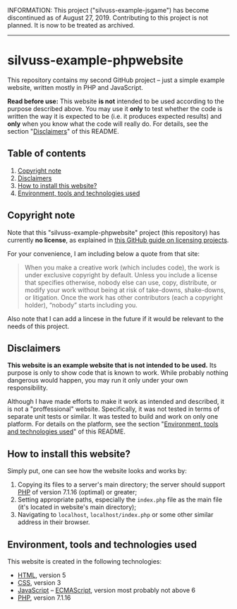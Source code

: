 INFORMATION: This project ("silvuss-example-jsgame") has become discontinued as of August 27, 2019. Contributing to this project is not planned. It is now to be treated as archived.

---

# silvuss-example-phpwebsite

This repository contains my second GitHub project – just a simple example website, written mostly in PHP and JavaScript.

**Read before use:** This website **is not** intended to be used according to the purpose described above. You may use it **only** to test whether the code is written the way it is expected to be (i.e. it produces expected results) and **only** when you know what the code will really do. For details, see the section "[Disclaimers](#disclaimers)" of this README.

## Table of contents

1. [Copyright note](#copyright-note)
2. [Disclaimers](#disclaimers)
3. [How to install this website?](#how-to-install-this-website)
4. [Environment, tools and technologies used](#environment-tools-and-technologies-used)

## Copyright note

Note that this "silvuss-example-phpwebsite" project (this repository) has currently **no license**, as explained in [this GitHub guide on licensing projects](https://choosealicense.com/no-permission/).

For your convenience, I am including below a quote from that site:

> When you make a creative work (which includes code), the work is under exclusive copyright by default. Unless you include a license that specifies otherwise, nobody else can use, copy, distribute, or modify your work without being at risk of take-downs, shake-downs, or litigation. Once the work has other contributors (each a copyright holder), “nobody” starts including you.

Also note that I can add a lincese in the future if it would be relevant to the needs of this project.

## Disclaimers

**This website is an example website that is not intended to be used.** Its purpose is only to show code that is known to work. While probably nothing dangerous would happen, you may run it only under your own responsibility.

Although I have made efforts to make it work as intended and described, it is not a "proffessional" website. Specifically, it was not tested in terms of separate unit tests or similar. It was tested to build and work on only one platform. For details on the platform, see the section "[Environment, tools and technologies used](#environment-tools-and-technologies-used)" of this README.

## How to install this website?

Simply put, one can see how the website looks and works by:
1. Copying its files to a server's main directory; the server should support [PHP](https://en.wikipedia.org/wiki/PHP) of version 7.1.16 (optimal) or greater;
2. Setting appropriate paths, especially the `index.php` file as the main file (it's located in website's main directory);
3. Navigating to `localhost`, `localhost/index.php` or some other similar address in their browser.

## Environment, tools and technologies used

This website is created in the following technologies:
- [HTML](https://en.wikipedia.org/wiki/HTML), version 5
- [CSS](https://en.wikipedia.org/wiki/Cascading_Style_Sheets), version 3
- [JavaScript](https://en.wikipedia.org/wiki/JavaScript) – [ECMAScript](https://en.wikipedia.org/wiki/ECMAScript), version most probably not above 6
- [PHP](https://en.wikipedia.org/wiki/PHP), version 7.1.16
